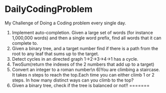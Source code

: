 # DailyCodingProblem
My Challenge of Doing a Coding problem every single day.


1) Implement auto-completion. Given a large set of words (for instance 1,000,000 words) and then a single word prefix, find all words that it can complete to.
2) Given a binary tree, and a target number find if there is a path from the root to any leaf that sums up to the target.
3) Detect cycles in an directed graph 1->2->3->4->1 has a cycle.
4) TwoSum(return the indexes of the 2 numbers that add up to a target)
5) Convert an integer to a roman number\n
6)You are climbing a staircase. It takes n steps to reach the top.Each time you can either climb 1 or 2 steps. In how many distinct ways can you climb to the top?
7) Given a binary tree, check if the tree is balanced or not!!
=======
